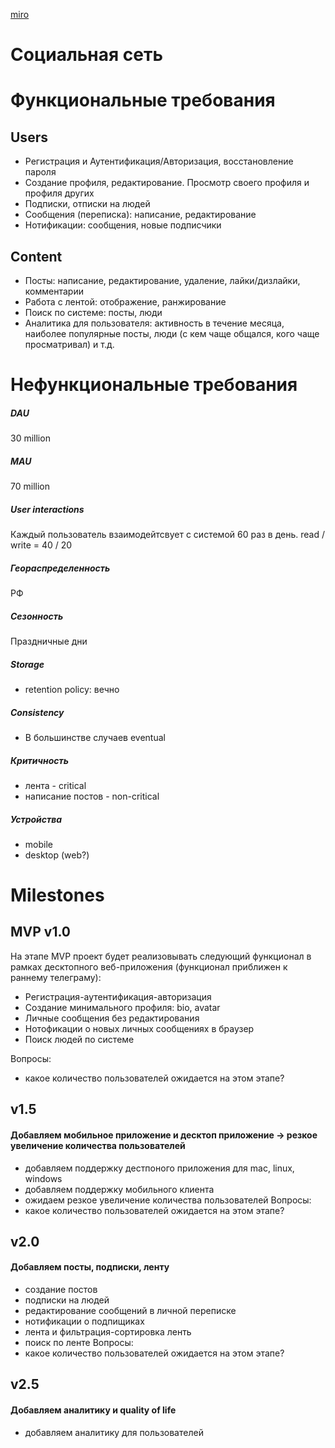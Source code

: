 [miro](https://miro.com/app/board/uXjVLlQFe6w=/)
# Социальная сеть
# Функциональные требования
## Users

- Регистрация и Аутентификация/Авторизация, восстановление пароля
- Создание профиля, редактирование. Просмотр своего профиля и профиля других
- Подписки, отписки на людей
- Сообщения (переписка): написание, редактирование
- Нотификации: сообщения, новые подписчики
## Content

- Посты: написание, редактирование, удаление, лайки/дизлайки, комментарии
- Работа с лентой: отображение, ранжирование
- Поиск по системе: посты, люди
- Аналитика для пользователя: активность в течение месяца, наиболее популярные посты, люди (с кем чаще общался, кого чаще просматривал) и т.д.

# Нефункциональные требования

##### DAU 
30 million
##### MAU
70 million

##### User interactions
Каждый пользователь взаимодейтсвует с системой 60 раз в день.
read / write = 40 / 20

##### Геораспределенность
РФ
##### Сезонность
Праздничные дни

##### Storage
- retention policy: вечно

##### Consistency
- В большинстве случаев eventual

##### Критичность
- лента - critical
- написание постов - non-critical
##### Устройства
- mobile 
- desktop (web?)


# Milestones

## MVP v1.0

На этапе MVP проект будет реализовывать следующий функционал в рамках десктопного веб-приложения (функционал приближен к раннему телеграму):
- Регистрация-аутентификация-авторизация
- Создание минимального профиля: bio, avatar
- Личные сообщения без редактирования
- Нотофикации о новых личных сообщениях в браузер
- Поиск людей по системе

Вопросы:
- какое количество пользователей ожидается на этом этапе?
## v1.5 
#### Добавляем мобильное приложение и десктоп приложение -> резкое увеличение количества пользователей

- добавляем поддержку дестпоного приложения для mac, linux, windows
- добавляем поддержку мобильного клиента
- ожидаем резкое увеличение количества пользователей
Вопросы:
- какое количество пользователей ожидается на этом этапе?
## v2.0 
#### Добавляем посты, подписки, ленту
- создание постов
- подписки на людей
- редактирование сообщений в личной переписке
- нотификации о подпищиках
- лента и фильтрация-сортировка ленть
- поиск по ленте
Вопросы:
- какое количество пользователей ожидается на этом этапе?
## v2.5 
#### Добавляем аналитику и quality of life
- добавляем аналитику для пользователей
